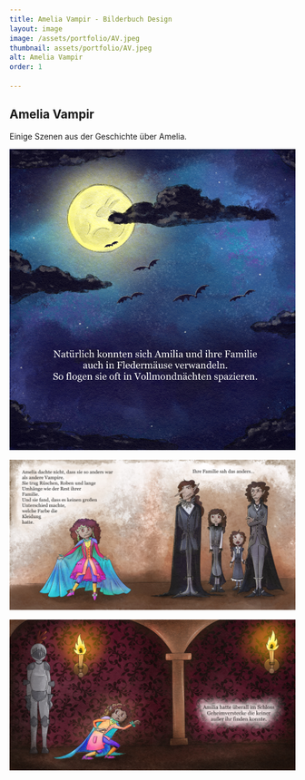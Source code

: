 ```yaml
---
title: Amelia Vampir - Bilderbuch Design
layout: image
image: /assets/portfolio/AV.jpeg
thumbnail: assets/portfolio/AV.jpeg
alt: Amelia Vampir
order: 1

---
```



## Amelia Vampir

Einige Szenen aus der Geschichte über Amelia. 

![Vampir](../assets/portfolio/AV3.jpeg)

![Vampir](../assets/portfolio/AV1.jpeg)

![Vampier](../assets/portfolio/AV2.jpeg)

